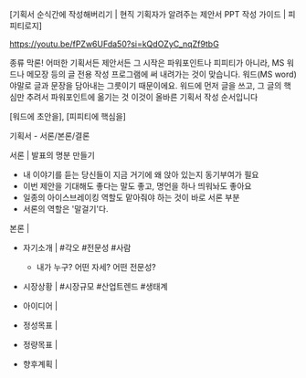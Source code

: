[기획서 순식간에 작성해버리기 | 현직 기획자가 알려주는 제안서 PPT 작성 가이드 | 피피티로지]

https://youtu.be/fPZw6UFda50?si=kQdOZyC_nqZf9tbG

종류 막론! 어떠한 기획서든 제안서든 그 시작은 파워포인트나 피피티가 아니라,
MS 워드나 메모장 등의 글 전용 작성 프로그램에 써 내려가는 것이 맞습니다.
워드(MS word)야말로 글과 문장을 담아내는 그릇이기 때문이에요.
워드에 먼저 글을 쓰고, 그 글의 핵심만 추려서 파워포인트에 옮기는 것
이것이 올바른 기획서 작성 순서입니다

[워드에 초안을], [피피티에 핵심을]

기획서 - 서론/본론/결론

서론 | 발표의 명분 만들기

- 내 이야기를 듣는 당신들이 지금 거기에 왜 앉아 있는지 동기부여가 필요
- 이번 제안을 기대해도 좋다는 말도 좋고, 명언을 하나 띄워놔도 좋아요
- 일종의 아이스브레이킹 역할도 맡아줘야 하는 것이 바로 서론 부분
- 서론의 역할은 '말걸기'다.

본론 | 

- 자기소개 | #각오 #전문성 #사람
    - 내가 누구? 어떤 자세? 어떤 전문성?
- 시장상황 | #시장규모 #산업트렌드 #생태계

- 아이디어 | 
- 정성목표 | 
- 정량목표 | 
- 향후계획 | 

